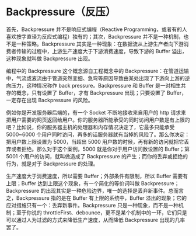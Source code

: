 # Backpressure（反压）

首先，Backpressure 并不是响应式编程（Reactive Programming，或者有的人喜欢按字直译为反应式编程）独有的；其次，Backpressure 并不是一种机制，也不是一种策略。Backpressure 其实是一种现象：在数据流从上游生产者向下游消费者传输的过程中，上游生产速度大于下游消费速度，导致下游的 Buffer 溢出，这种现象就叫做 Backpressure 出现。

编程中的 Backpressure 这个概念源自工程概念中的 Backpressure：在管道运输中，气流或液流由于管道突然变细、急弯等原因导致由某处出现了下游向上游的逆向压力，这种情况称作 back pressure。Backpressure 和 Buffer 是一对相生共存的概念，只有设置了 Buffer，才有 Backpressure 出现；只要设置了 Buffer，一定存在出现 Backpressure 的风险。

例如你是开发服务器后端的，有一个 Socket 不断地接收来自用户的 http 请求来把用户需要的网页返回给用户。你的服务器所能承受的同时访问用户数是有上限的吧？比如说，你的服务器主机的处理器和内存情况决定了，它最多只能承受 5000~6000 个用户同时访问，再多的话服务器就有当掉的风险了。那么你决定：把用户数上限设置为 5000，当超出 5000 用户数的时候，再有新的访问就把它丢弃或者拒绝。那么对于这个案例，5000 就是你对于用户访问数设置的 Buffer；第 5001 个用户的访问，就叫做造成了 Backpressure 的产生；而你的丢弃或拒绝的行为，就是对于 Backpressure 的处理。

生产速度大于消费速度，所以需要 Buffer；外部条件有限制，所以 Buffer 需要有上限；Buffer 达到上限这个现象，有一个简化的等价词叫做 Backpressure；Backpressure 的出现其实是一种危险边界，唯一的选择是丢弃新事件。总而言之，Backpressure 指的是在 Buffer 有上限的系统中，Buffer 溢出的现象；它的应对措施只有一个：丢弃新事件。Backpressure 只是一种现象，而不是一种机制；至于你说的 throttleFirst、debounce，更不是某个机制中的一环，它们只是可以通过人为过滤的方式来降低生产速度，从而降低 Backpressure 出现的几率罢了。
